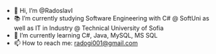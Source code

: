- 👋 Hi, I’m @RadoslavI
- 📚 I’m currently studying Software Engineering with C# @ SoftUni as well as IT in Industry @ Technical University of Sofia
- 🌱 I’m currently learning C#, Java, MySQL, MS SQL
- 📫 How to reach me: radogi001@gmail.com

<!---
RadoslavI/RadoslavI is a ✨ special ✨ repository because its `README.md` (this file) appears on your GitHub profile.
You can click the Preview link to take a look at your changes.
--->
